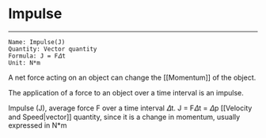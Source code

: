 # Impulse
---
```ad-definition
Name: Impulse(J)
Quantity: Vector quantity
Formula: J = F𝛥t
Unit: N*m
```
A net force acting on an object can change the [[Momentum]] of the object.

The application of a force to an object over a time interval is an impulse.

Impulse (J), average force F over a time interval 𝛥t.
J = F𝛥t = 𝛥p
[[Velocity and Speed|vector]] quantity, since it is a change in momentum, usually expressed in N*m
